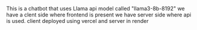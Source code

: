 This is a chatbot that uses Llama api model called "llama3-8b-8192"
we have a clent side where frontend is present
we have server side where api is used.
client deployed using vercel and server in render
